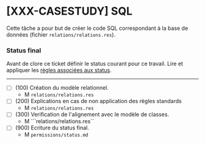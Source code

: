 [XXX-CASESTUDY] SQL
===========================================================

Cette tâche a pour but de créer le code SQL correspondant
à la base de données (fichier ``relations/relations.res``).

### Status final

Avant de clore ce ticket définir le status courant pour ce travail. Lire et appliquer les [règles associées aux status](https://modelscript.readthedocs.io/en/latest/methods/status.html#rules).

________

- [ ] (100) Création du modèle relationnel.
    - M ``relations/relations.res``
- [ ] (200) Explications en cas de non application des règles standards
    - M ``relations/relations.res``
- [ ] (300) Verification de l'alignement avec le modèle de classes.
    - M ```relations/relations.res``
- [ ] (900) Ecriture du status final.
    - M ``permissions/status.md``
